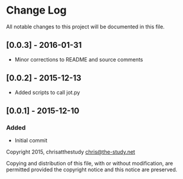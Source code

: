 # Change Log
All notable changes to this project will be documented in this file.

## [0.0.3] - 2016-01-31
- Minor corrections to README and source comments

## [0.0.2] - 2015-12-13
- Added scripts to call jot.py

## [0.0.1] - 2015-12-10
### Added
- Initial commit

Copyright 2015, chrisatthestudy <chris@the-study.net>

Copying and distribution of this file, with or without modification, are
permitted provided the copyright notice and this notice are preserved.
